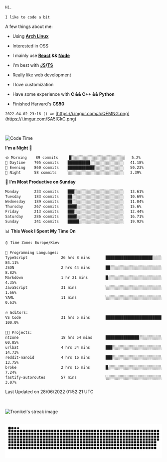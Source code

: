```
Hi.

I like to code a bit
```

A few things about me:

-   Using **[Arch Linux](https://archlinux.org/)**

-   Interested in OSS

-   I mainly use **[React](https://reactjs.org/) && [Node](https://nodejs.org/en/)**

-   I'm best with **[JS](https://www.javascript.com/)/[TS](https://www.typescriptlang.org/)**

-   Really like web development

-   I love customization

-   Have some experience with **C && C++ && Python**

-   Finished Harvard's **[CS50](https://cs50.harvard.edu)**

`2022-04-02_23:16 () =>` [https://i.imgur.com/JcQEMNG.png](https://i.imgur.com/SA5ICkC.png)

<br>

<!--START_SECTION:waka-->
![Code Time](http://img.shields.io/badge/Code%20Time-0%20secs-blue)

**I'm a Night 🦉** 

```text
🌞 Morning    89 commits     █░░░░░░░░░░░░░░░░░░░░░░░░   5.2% 
🌆 Daytime    705 commits    ██████████░░░░░░░░░░░░░░░   41.18% 
🌃 Evening    860 commits    ████████████░░░░░░░░░░░░░   50.23% 
🌙 Night      58 commits     ░░░░░░░░░░░░░░░░░░░░░░░░░   3.39%

```
📅 **I'm Most Productive on Sunday** 

```text
Monday       233 commits    ███░░░░░░░░░░░░░░░░░░░░░░   13.61% 
Tuesday      183 commits    ██░░░░░░░░░░░░░░░░░░░░░░░   10.69% 
Wednesday    189 commits    ██░░░░░░░░░░░░░░░░░░░░░░░   11.04% 
Thursday     267 commits    ████░░░░░░░░░░░░░░░░░░░░░   15.6% 
Friday       213 commits    ███░░░░░░░░░░░░░░░░░░░░░░   12.44% 
Saturday     286 commits    ████░░░░░░░░░░░░░░░░░░░░░   16.71% 
Sunday       341 commits    █████░░░░░░░░░░░░░░░░░░░░   19.92%

```


📊 **This Week I Spent My Time On** 

```text
⌚︎ Time Zone: Europe/Kiev

💬 Programming Languages: 
TypeScript               26 hrs 8 mins       █████████████████████░░░░   84.11% 
JSON                     2 hrs 44 mins       ██░░░░░░░░░░░░░░░░░░░░░░░   8.82% 
Markdown                 1 hr 21 mins        █░░░░░░░░░░░░░░░░░░░░░░░░   4.35% 
JavaScript               31 mins             ░░░░░░░░░░░░░░░░░░░░░░░░░   1.66% 
YAML                     11 mins             ░░░░░░░░░░░░░░░░░░░░░░░░░   0.63%

🔥 Editors: 
VS Code                  31 hrs 5 mins       █████████████████████████   100.0%

🐱‍💻 Projects: 
ntzone                   18 hrs 54 mins      ███████████████░░░░░░░░░░   60.85% 
urlbat                   4 hrs 34 mins       ███░░░░░░░░░░░░░░░░░░░░░░   14.73% 
reddit-nanoid            4 hrs 16 mins       ███░░░░░░░░░░░░░░░░░░░░░░   13.75% 
broke                    2 hrs 15 mins       █░░░░░░░░░░░░░░░░░░░░░░░░   7.24% 
fastify-autoroutes       57 mins             ░░░░░░░░░░░░░░░░░░░░░░░░░   3.07%

```


 Last Updated on 28/06/2022 01:52:21 UTC
<!--END_SECTION:waka-->

<br>

<p><img align="center" src="https://github-readme-streak-stats.herokuapp.com/?user=Tronikelis&theme=dark" alt="Tronikel's streak image" /></p>

<br>

<img title="" src="https://raw.githubusercontent.com/Tronikelis/Tronikelis/output/github-contribution-grid-snake.svg" alt="very cool snake thingey" data-align="left">
